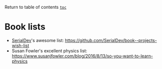Return to table of contents [`toc`](https://jcmariscal.github.io/misc-notes/)

# Book lists

- [SerialDev](https://github.com/SerialDev)'s awesome list: <https://github.com/SerialDev/book--projects-wish-list>
- Susan Fowler's excellent physics list: <https://www.susanjfowler.com/blog/2016/8/13/so-you-want-to-learn-physics>
